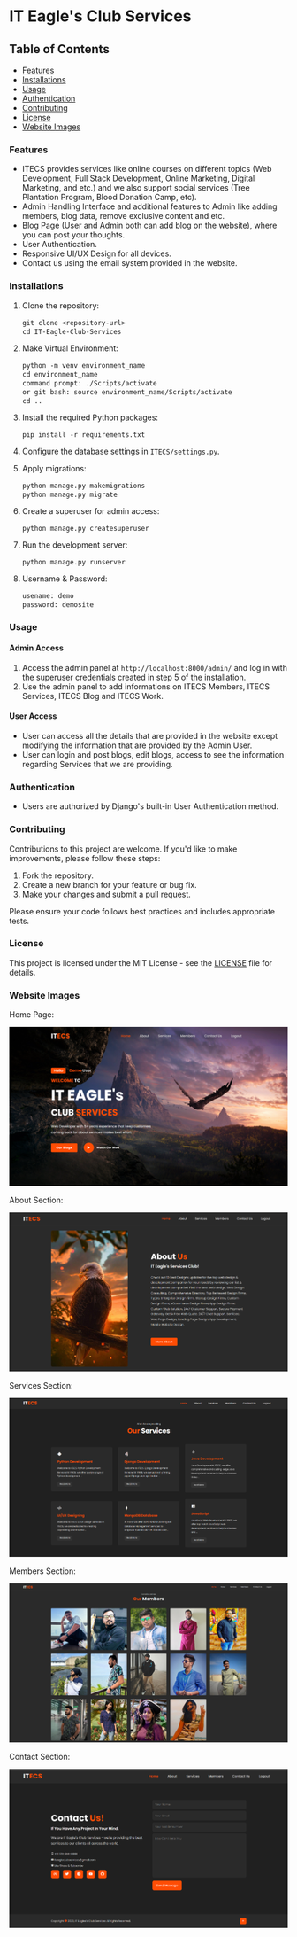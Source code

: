 # IT Eagle's Club Services

## Table of Contents

* [Features](#features)
* [Installations](#installations)
* [Usage](#usage)
* [Authentication](#authentication)
* [Contributing](#contributing)
* [License](#license)
* [Website Images](#websiteimages)


### Features

* ITECS provides services like online courses on different topics (Web Development, Full Stack Development, Online Marketing, Digital Marketing, and etc.) and we also support social services (Tree Plantation Program, Blood Donation Camp, etc).
* Admin Handling lnterface and additional features to Admin like adding members, blog data, remove exclusive content and etc.
* Blog Page (User and Admin both can add blog on the website), where you can post your thoughts.
* User Authentication.
* Responsive UI/UX Design for all devices.
* Contact us using the email system provided in the website.

### Installations

1. Clone the repository:

   ```shell
   git clone <repository-url>
   cd IT-Eagle-Club-Services
   ```
2. Make Virtual Environment:

   ```shell
   python -m venv environment_name
   cd environment_name
   command prompt: ./Scripts/activate
   or git bash: source environment_name/Scripts/activate
   cd ..
   ```
3. Install the required Python packages:

   ```shell
   pip install -r requirements.txt
   ```
4. Configure the database settings in `ITECS/settings.py`.
5. Apply migrations:

   ```shell
   python manage.py makemigrations
   python manage.py migrate
   ```
6. Create a superuser for admin access:

   ```shell
   python manage.py createsuperuser
   ```
7. Run the development server:

   ```shell
   python manage.py runserver
   ```
8. Username & Password:

   ```shell
   usename: demo
   password: demosite
   ```

### Usage

#### Admin Access

1. Access the admin panel at `http://localhost:8000/admin/` and log in with the superuser credentials created in step 5 of the installation.
2. Use the admin panel to add informations on ITECS Members, ITECS Services, ITECS Blog and ITECS Work.

#### User Access

* User can access all the details that are provided in the website except modifying the information that are provided by the Admin User.
* User can login and post blogs, edit blogs, access to see the information regarding Services that we are providing.

### Authentication

* Users are authorized by Django's built-in User Authentication method.

### Contributing

Contributions to this project are welcome. If you'd like to make improvements, please follow these steps:

1. Fork the repository.
2. Create a new branch for your feature or bug fix.
3. Make your changes and submit a pull request.

Please ensure your code follows best practices and includes appropriate tests.

### License

This project is licensed under the MIT License - see the [LICENSE](LICENSE) file for details.

### Website Images

Home Page:

![1699866024051](image/README/1699866024051.png)

About Section:

![1699866069710](image/README/1699866069710.png)

Services Section:

![1699866172233](image/README/1699866172233.png)

Members Section:

![1699866203996](image/README/1699866203996.png)

Contact Section:

![1699866229466](image/README/1699866229466.png)
